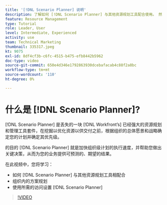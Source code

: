 ```yaml
---
title: '[!DNL Scenario Planner] 说明'
description: 了解如何 [!DNL Scenario Planner] 与其他资源规划工具配合使用。 然后，了解如何设置 [!DNL Scenario Planner].
feature: Resource Management
type: Tutorial
role: Leader, User
level: Intermediate, Experienced
activity: use
team: Technical Marketing
thumbnail: 335317.jpeg
kt: 9075
exl-id: 8df4cf3b-c6fc-4515-b475-efb8442b5962
doc-type: video
source-git-commit: 650e4d346e1792863930dcebafacab4c88f2a8bc
workflow-type: tm+mt
source-wordcount: '110'
ht-degree: 0%

---
```


# 什么是 [!DNL Scenario Planner]?

[!DNL Scenario Planner] 是丢失的一块 [!DNL Workfront’s] 已经强大的资源规划和管理工具套件，在挖掘以优化资源以供交付之前，根据组织的总体愿景和战略确定您的计划并确定其优先级。

的目的 [!DNL Scenario Planner] 就是加快组织级计划的执行速度，并帮助您做出关键决策，从而为您的业务提供可预测的、期望的结果。

在此视频中，您将学习：

* 如何 [!DNL Scenario Planner] 与其他资源规划工具相配合
* 组织内的方案规划
* 使用所需的访问设置 [!DNL Scenario Planner]

>[!VIDEO](https://video.tv.adobe.com/v/335317/?quality=12&learn=on)

